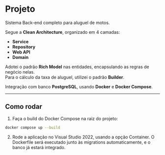 # Projeto

Sistema Back-end completo para aluguel de motos.

Segue a **Clean Architecture**, organizado em 4 camadas:

- **Service**
- **Repository**
- **Web API**
- **Domain**

Adotei o padrão **Rich Model** nas entidades, encapsulando as regras de negócio nelas.  
Para o cálculo da taxa de aluguel, utilizei o padrão **Builder**.

Integração com banco **PostgreSQL**, usando **Docker** e **Docker Compose**.

---

## Como rodar

1. Faça o build do Docker Compose na raiz do projeto:
```bash
docker compose up --build
```

2. Rode a aplicação no Visual Studio 2022, usando a opção Container.
O Dockerfile será executado junto às migrations automaticamente, e o banco já estará integrado.
